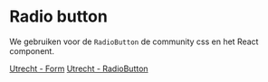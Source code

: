 # Radio button

We gebruiken voor de `RadioButton` de community css en het React component.

[Utrecht - Form](https://github.com/nl-design-system/utrecht/blob/main/components/form/README.md)
[Utrecht - RadioButton](https://github.com/nl-design-system/utrecht/blob/main/components/radio-button/README.md)
